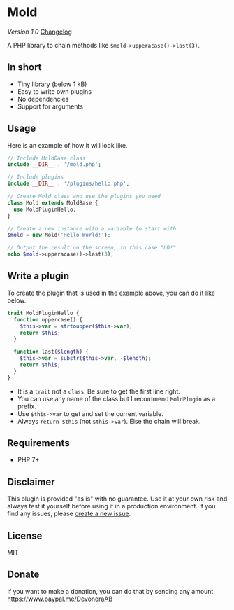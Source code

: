 # Mold

*Version 1.0* [Changelog](changelog.md)

A PHP library to chain methods like `$mold->upperacase()->last(3)`.

## In short

- Tiny library (below 1 kB)
- Easy to write own plugins
- No dependencies
- Support for arguments

## Usage

Here is an example of how it will look like.

```php
// Include MoldBase class
include __DIR__ . '/mold.php';

// Include plugins
include __DIR__ . '/plugins/hello.php';

// Create Mold class and use the plugins you need
class Mold extends MoldBase {
  use MoldPluginHello;
}

// Create a new instance with a variable to start with
$mold = new Mold('Hello World!');

// Output the result on the screen, in this case "LD!"
echo $mold->upperacase()->last(3);
```

## Write a plugin

To create the plugin that is used in the example above, you can do it like below.

```php
trait MoldPluginHello {
  function uppercase() {
    $this->var = strtoupper($this->var);
    return $this;
  }

  function last($length) {
    $this->var = substr($this->var, -$length);
    return $this;
  }
}
```

- It is a `trait` not a `class`. Be sure to get the first line right.
- You can use any name of the class but I recommend `MoldPlugin` as a prefix.
- Use `$this->var` to get and set the current variable.
- Always `return $this` (not `$this->var`). Else the chain will break.

## Requirements

- PHP 7+

## Disclaimer

This plugin is provided "as is" with no guarantee. Use it at your own risk and always test it yourself before using it in a production environment. If you find any issues, please [create a new issue](issues/new).

## License

MIT

## Donate

If you want to make a donation, you can do that by sending any amount https://www.paypal.me/DevoneraAB